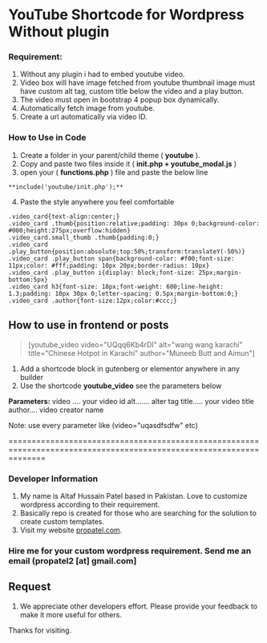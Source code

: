# YouTube Shortcode for Wordpress Without plugin

### Requirement:
1. Without any plugin i had to embed youtube video.
2. Video box will have image fetched from youtube thumbnail image must have custom alt tag, custom title below the video and a play button.
3. The video must open in bootstrap 4 popup box dynamically.
4. Automatically fetch image from youtube.
5. Create a url automatically via video ID.


### How to Use in Code
1. Create a folder in your parent/child theme ( **youtube** ).
2. Copy and paste two files inside it ( **init.php + youtube_modal.js**   )
3. open your ( **functions.php** ) file and paste the below line

```
**include('youtube/init.php');**
```

4. Paste the style anywhere you feel comfortable
```
.video_card{text-align:center;}
.video_card .thumb{position:relative;padding: 30px 0;background-color: #000;height:275px;overflow:hidden}
.video_card.small_thumb .thumb{padding:0;}
.video_card .play_button{position:absolute;top:50%;transform:translateY(-50%)}
.video_card .play_button span{background-color: #f00;font-size: 11px;color: #fff;padding: 10px 20px;border-radius: 10px}
.video_card .play_button i{display: block;font-size: 25px;margin-bottom:5px}
.video_card h3{font-size: 18px;font-weight: 600;line-height: 1.3;padding: 10px 30px 0;letter-spacing: 0.5px;margin-bottom:0;}
.video_card .author{font-size:12px;color:#ccc;}
```


## How to use in frontend or posts

> [youtube_video video="UQqq6Kb4rDI" alt="wang wang karachi" title="Chinese Hotpot in Karachi" author="Muneeb Butt and Aimun"]

1. Add a shortcode block in gutenberg or elementor anywhere in any builder
2. Use the shortcode **youtube_video** see the parameters below

**Parameters:**
video .... your video id
alt....... alter tag
title..... your video title
author.... video creator name

Note: use every parameter like (video="uqasdfsdfw" etc)


====================================================================================================================
### Developer Information
1. My name is Altaf Hussain Patel based in Pakistan. Love to customize wordpress according to their requirement.
2. Basically repo is created for those who are searching for the solution to create custom templates.
3. Visit my website [propatel.com](https://propatel.com).

### Hire me for your custom wordpress requirement. Send me an email (propatel2 [at] gmail.com]

## Request
1. We appreciate other developers effort. Please provide your feedback to make it more useful for others.

Thanks for visiting.
